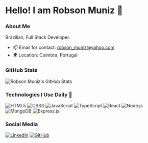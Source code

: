 # Hello! I am Robson Muniz 👋

### About Me

Brazilian, Full Stack Developer.

- 📫 Email for contact: robson_muniz@yahoo.com
- 🌍 Location: Coimbra, Portugal

### GitHub Stats

![Robson Muniz's GitHub Stats](https://github-readme-stats.vercel.app/api?username=robson-muniz&show_icons=true&theme=radical)

### Technologies I Use Daily 🚀

![HTML5](https://img.shields.io/badge/-HTML5-E34F26?style=flat-square&logo=html5&logoColor=white)
![CSS3](https://img.shields.io/badge/-CSS3-1572B6?style=flat-square&logo=css3&logoColor=white)
![JavaScript](https://img.shields.io/badge/-JavaScript-F7DF1E?style=flat-square&logo=javascript&logoColor=black)
![TypeScript](https://img.shields.io/badge/-TypeScript-007ACC?style=flat-square&logo=typescript&logoColor=white)
![React](https://img.shields.io/badge/-React-61DAFB?style=flat-square&logo=react&logoColor=black)
![Node.js](https://img.shields.io/badge/-Node.js-339933?style=flat-square&logo=node.js&logoColor=white)
![MongoDB](https://img.shields.io/badge/-MongoDB-47A248?style=flat-square&logo=mongodb&logoColor=white)
![Express.js](https://img.shields.io/badge/-Express.js-000000?style=flat-square&logo=express&logoColor=white)

### Social Media

[![LinkedIn](https://img.shields.io/badge/-LinkedIn-0077B5?style=flat-square&logo=linkedin&logoColor=white)](https://linkedin.com/in/robsonmuniz)
[![GitHub](https://img.shields.io/badge/-GitHub-181717?style=flat-square&logo=github&logoColor=white)](https://github.com/robson-muniz)
